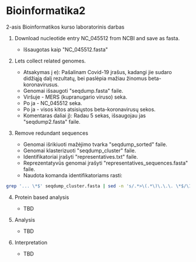 # Bioinformatika2
2-asis Bioinformatikos kurso laboratorinis darbas

1. Download nucleotide entry NC_045512 from NCBI and save as fasta.
    - Išsaugotas kaip "NC_045512.fasta"

2. Lets collect related genomes.
    - Atsakymas į e): Pašalinam Covid-19 įrašus, kadangi jie sudaro didžiąją dalį rezultatų, bei paslėpia mažiau žinomus beta-koronavirusus.
    - Genomai išsaugoti "seqdump.fasta" faile.
    - Viršuje - MERS (kupranugario viruso) seka.
    - Po ja - NC_045512 seka.
    - Po ja - visos kitos atsisiųstos beta-koronavirusų sekos.
    - Komentaras daliai j): Radau 5 sekas, išsaugojau jas "seqdump2.fasta" faile.
      
3. Remove redundant sequences
    - Genomai išrikiuoti mažėjimo tvarka "seqdump_sorted" faile.
    - Genomai klasterizuoti "seqdump_cluster" faile.
    - Identifikatoriai įrašyti "representatives.txt" faile.
    - Reprezentatyvūs genomai įrašyti "representatives_sequences.fasta" faile.
    - Naudota komanda identifikatoriams rasti:
```bash
grep '... \*$' seqdump_cluster.fasta | sed -n 's/.*>\(.*\)\.\.\. \*$/\1/p' > representatives.txt
```

4. Protein based analysis
    - TBD

5. Analysis
    - TBD
    
6. Interpretation
     - TBD
